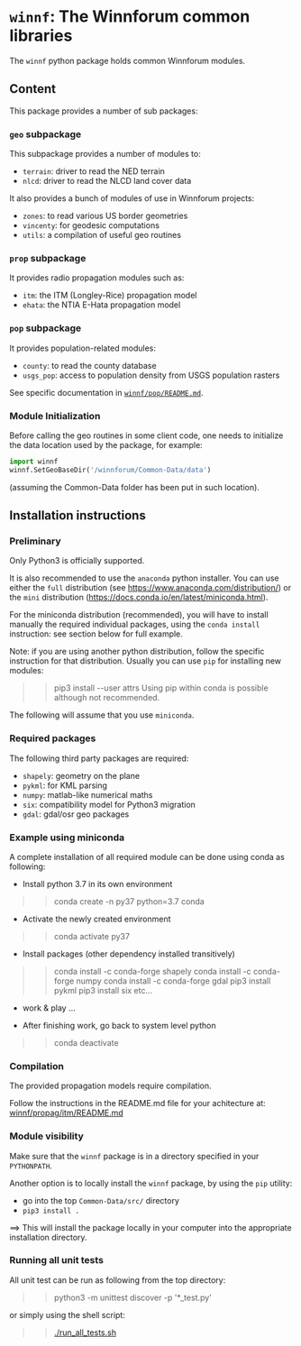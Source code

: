 # `winnf`: The Winnforum common libraries

The `winnf` python package holds common Winnforum modules.

## Content
This package provides a number of sub packages:

### `geo` subpackage

This subpackage provides a number of modules to:
 * `terrain`: driver to read the NED terrain
 * `nlcd`: driver to read the NLCD land cover data
 
It also provides a bunch of modules of use in Winnforum projects:
 * `zones`: to read various US border geometries
 * `vincenty`: for geodesic computations
 * `utils`: a compilation of useful geo routines

### `prop` subpackage

It provides radio propagation modules such as:
 * `itm`: the ITM (Longley-Rice) propagation model
 * `ehata`: the NTIA E-Hata propagation model

### `pop` subpackage

It provides population-related modules:
 * `county`: to read the county database
 * `usgs_pop`: access to population density from USGS population rasters
 
See specific documentation in [`winnf/pop/README.md`](winnf/pop/README.md).


### Module Initialization

Before calling the geo routines in some client code, one needs to initialize
the data location used by the package, for example:

```python
import winnf
winnf.SetGeoBaseDir('/winnforum/Common-Data/data')
```
(assuming the Common-Data folder has been put in such location).


## Installation instructions

### Preliminary

Only Python3 is officially supported.

It is also recommended to use the `anaconda` python installer. You can use 
either the `full` distribution (see https://www.anaconda.com/distribution/)
or the `mini` distribution (https://docs.conda.io/en/latest/miniconda.html).

For the miniconda distribution (recommended), you will have to install manually 
the  required individual packages, using the `conda install` instruction:
see section below for full example.

Note: if you are using another python distribution, follow the specific
instruction for that distribution. Usually you can use `pip` for installing
new modules: 
>> pip3 install --user attrs
Using pip within conda is possible although not recommended. 

The following will assume that you use `miniconda`.

### Required packages

The following third party packages are required:

 + `shapely`: geometry on the plane
 + `pykml`: for KML parsing
 + `numpy`: matlab-like numerical maths
 + `six`: compatibility model for Python3 migration
 + `gdal`: gdal/osr geo packages

### Example using miniconda
A complete installation of all required module can be done using conda as following:

+ Install python 3.7 in its own environment
>> conda create -n py37 python=3.7 conda

+ Activate the newly created environment
>> conda activate py37

+ Install packages (other dependency installed transitively)
>> conda install -c conda-forge shapely
>> conda install -c conda-forge numpy
>> conda install -c conda-forge gdal
>> pip3 install pykml
>> pip3 install six
>> etc...

+ work & play ...

+ After finishing work, go back to system level python
>> conda deactivate


### Compilation

The provided propagation models require compilation.

Follow the instructions in the README.md file for your achitecture at:
  [winnf/propag/itm/README.md](winnf/propag/itm/README.md)


### Module visibility 

Make sure that the `winnf` package is in a directory specified in your `PYTHONPATH`.

Another option is to locally install the `winnf` package, by using the `pip` utility:
 - go into the top `Common-Data/src/` directory
 - `pip3 install .`

==> This will install the package locally in your computer into the appropriate installation directory.

### Running all unit tests

All unit test can be run as following from the top directory:

>> python3 -m unittest discover -p '*_test.py'

or simply using the shell script:

>> [./run_all_tests.sh](winnf/run_all_tests.sh)


